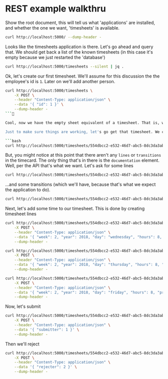 # REST example walkthru

Show the root document, this will tell us what 'applications' are installed, and whether the one we want, 'timesheets' is available.

```bash
curl http://localhost:5000/ --dump-header -
```

Looks like the timesheets application is there. Let's go ahead and query that. We should get back a list of the known timesheets (in this case it's empty because we just restarted the 'database')

```bash
curl http://localhost:5000/timesheets --silent | jq .
```

Ok, let's create our first timesheet. We'll assume for this discussion the the employee's id is `1`. Later on we'll add another person.

```bash
curl http://localhost:5000/timesheets \
    -X POST \
    --header "Content-Type: application/json" \
    --data '{ "id": 1 }' \
    --dump-header -
```

Cool, now we have the empty sheet equivalent of a timesheet. That is, we've written our name and date on the paper. Notice that the status is `draft` which is exactly what we expect from the state transition model.

Just to make sure things are working, let's go get that timesheet. We can tell how by looking at the document, it has a `self` element that points back at, well, itself.

```bash
curl http://localhost:5000/timesheets/554dbcc2-e532-46d7-abc5-8dc3da3abc07
```

But, you might notice at this point that there aren't any `lines` or `transitions` in the timecard. The only thing that's in there is the `documentation` element. Well, per the API that's what we want. Let's ask for some lines

```bash
curl http://localhost:5000/timesheets/554dbcc2-e532-46d7-abc5-8dc3da3abc07/lines
```

...and some transitions (which we'll have, because that's what we expect the application to do).

```bash
curl http://localhost:5000/timesheets/554dbcc2-e532-46d7-abc5-8dc3da3abc07/transitions
```

Next, let's add some time to our timesheet. This is done by creating timesheet lines

```bash
curl http://localhost:5000/timesheets/554dbcc2-e532-46d7-abc5-8dc3da3abc07/lines \
    -X POST \
    --header "Content-Type: application/json" \
    --data '{ "week": 2, "year": 2018, "day": "wednesday", "hours": 8, "project": "CPSC 5200" }' \
    --dump-header -

curl http://localhost:5000/timesheets/554dbcc2-e532-46d7-abc5-8dc3da3abc07/lines \
    -X POST \
    --header "Content-Type: application/json" \
    --data '{ "week": 2, "year": 2018, "day": "thursday", "hours": 8, "project": "CPSC 5200" }' \
    --dump-header -

curl http://localhost:5000/timesheets/554dbcc2-e532-46d7-abc5-8dc3da3abc07/lines \
    -X POST \
    --header "Content-Type: application/json" \
    --data '{ "week": 2, "year": 2018, "day": "friday", "hours": 8, "project": "CPSC 5200" }' \
    --dump-header -
```

Now, let's submit

```bash
curl http://localhost:5000/timesheets/554dbcc2-e532-46d7-abc5-8dc3da3abc07/submittal \
    -X POST \
    --header "Content-Type: application/json" \
    --data '{ "submitter": 1 }' \
    --dump-header -
```

Then we'll reject

```bash
curl http://localhost:5000/timesheets/554dbcc2-e532-46d7-abc5-8dc3da3abc07/rejection \
    -X POST \
    --header "Content-Type: application/json" \
    --data '{ "rejecter": 2 }' \
    --dump-header -
```
